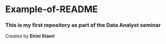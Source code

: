 # Example-of-README

### This is my first repository as part of the Data Analyst seminar

Created by **Eirini Stavri**
